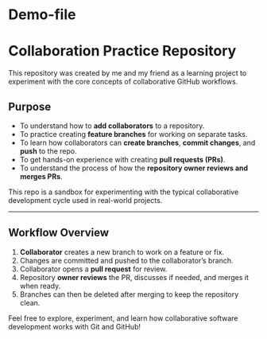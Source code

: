 # Demo-file

# Collaboration Practice Repository

This repository was created by me and my friend as a learning project to experiment with the core concepts of collaborative GitHub workflows.

## Purpose

- To understand how to **add collaborators** to a repository.
- To practice creating **feature branches** for working on separate tasks.
- To learn how collaborators can **create branches**, **commit changes**, and **push** to the repo.
- To get hands-on experience with creating **pull requests (PRs)**.
- To understand the process of how the **repository owner reviews and merges PRs**.

This repo is a sandbox for experimenting with the typical collaborative development cycle used in real-world projects.

---

## Workflow Overview

1. **Collaborator** creates a new branch to work on a feature or fix.
2. Changes are committed and pushed to the collaborator’s branch.
3. Collaborator opens a **pull request** for review.
4. Repository **owner reviews** the PR, discusses if needed, and merges it when ready.
5. Branches can then be deleted after merging to keep the repository clean.

Feel free to explore, experiment, and learn how collaborative software development works with Git and GitHub!

